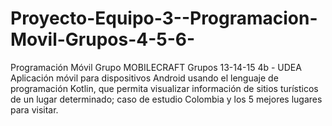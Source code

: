 # Proyecto-Equipo-3--Programacion-Movil-Grupos-4-5-6-
 Programación Móvil Grupo MOBILECRAFT Grupos 13-14-15 4b - UDEA Aplicación móvil para dispositivos Android usando el lenguaje de programación Kotlin, que permita visualizar información de sitios turísticos de un lugar determinado; caso de estudio Colombia y los 5 mejores lugares para visitar.
